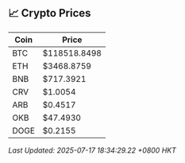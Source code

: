 ## 📈 Crypto Prices

| Coin | Price |
| ---- | ----- |
| BTC | $118518.8498 |
| ETH | $3468.8759 |
| BNB | $717.3921 |
| CRV | $1.0054 |
| ARB | $0.4517 |
| OKB | $47.4930 |
| DOGE | $0.2155 |

_Last Updated: 2025-07-17 18:34:29.22 +0800 HKT_